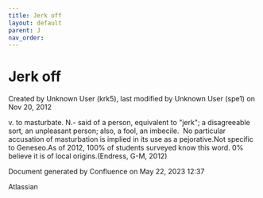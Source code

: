 ```yaml
---
title: Jerk off
layout: default
parent: J
nav_order:
---
```


# Jerk off

Created by  Unknown User (krk5), last modified by  Unknown User (spe1) on Nov 20, 2012

v. to masturbate. N.- said of a person, equivalent to &quot;jerk&quot;; a disagreeable sort, an unpleasant person; also, a fool, an imbecile.  No particular accusation of masturbation is implied in its use as a pejorative.Not specific to Geneseo.As of 2012, 100% of students surveyed know this word. 0% believe it is of local origins.(Endress, G-M, 2012)

Document generated by Confluence on May 22, 2023 12:37

Atlassian
